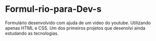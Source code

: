 # Formul-rio-para-Dev-s
Formulário desenvolvido com ajuda de um vídeo do youtube. Utilizando apenas HTML e CSS. Um dos primeiros projetos que desenolvi ainda estudando as tecnologias.
